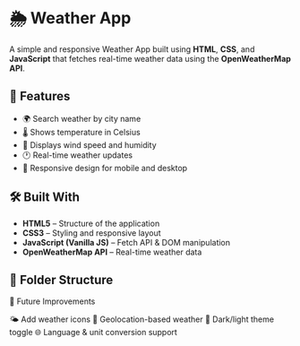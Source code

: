 # 🌦️ Weather App

A simple and responsive Weather App built using **HTML**, **CSS**, and **JavaScript** that fetches real-time weather data using the **OpenWeatherMap API**.


## 🚀 Features

- 🌍 Search weather by city name
- 🌡️ Shows temperature in Celsius
- 💨 Displays wind speed and humidity
- 🕐 Real-time weather updates
- 📱 Responsive design for mobile and desktop

## 🛠️ Built With

- **HTML5** – Structure of the application
- **CSS3** – Styling and responsive layout
- **JavaScript (Vanilla JS)** – Fetch API & DOM manipulation
- **OpenWeatherMap API** – Real-time weather data

## 📂 Folder Structure

📌 Future Improvements

🌤️ Add weather icons
📍 Geolocation-based weather
🌙 Dark/light theme toggle
🌐 Language & unit conversion support
